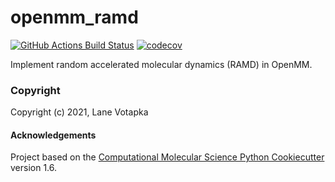 openmm_ramd
==============================
[//]: # (Badges)
[![GitHub Actions Build Status](https://github.com/REPLACE_WITH_OWNER_ACCOUNT/openmm_ramd/workflows/CI/badge.svg)](https://github.com/REPLACE_WITH_OWNER_ACCOUNT/openmm_ramd/actions?query=workflow%3ACI)
[![codecov](https://codecov.io/gh/REPLACE_WITH_OWNER_ACCOUNT/openmm_ramd/branch/master/graph/badge.svg)](https://codecov.io/gh/REPLACE_WITH_OWNER_ACCOUNT/openmm_ramd/branch/master)


Implement random accelerated molecular dynamics (RAMD) in OpenMM.

### Copyright

Copyright (c) 2021, Lane Votapka


#### Acknowledgements
 
Project based on the 
[Computational Molecular Science Python Cookiecutter](https://github.com/molssi/cookiecutter-cms) version 1.6.
